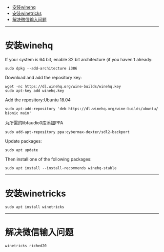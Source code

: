 - [安装winehq](#%e5%ae%89%e8%a3%85winehq)
- [安装winetricks](#%e5%ae%89%e8%a3%85winetricks)
- [解决微信输入问题](#%e8%a7%a3%e5%86%b3%e5%be%ae%e4%bf%a1%e8%be%93%e5%85%a5%e9%97%ae%e9%a2%98)

---

# 安装winehq

If your system is 64 bit, enable 32 bit architecture (if you haven't already:

```shell
sudo dpkg --add-architecture i386  
```

Download and add the repository key:  

```shell
wget -nc https://dl.winehq.org/wine-builds/winehq.key  
sudo apt-key add winehq.key
```

Add the repository:Ubuntu 18.04  

```shell
sudo apt-add-repository 'deb https://dl.winehq.org/wine-builds/ubuntu/ bionic main'
```

为所需的libfaudio0库添加PPA

```shell
sudo add-apt-repository ppa:cybermax-dexter/sdl2-backport
```

Update packages:  

```shell
sudo apt update
```

Then install one of the following packages:

```shell
sudo apt install --install-recommends winehq-stable
```

---

# 安装winetricks

```shell
sudo apt install winetricks
```

---

# 解决微信输入问题

```shell
winetricks riched20
```

